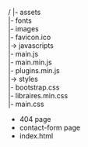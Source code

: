 /
|- assets <br>
  |- fonts<br>
  |- images<br>
  |- favicon.ico<br>
|-> javascripts<br>
  |- main.js<br>
  |- main.min.js<br>
  |- plugins.min.js	<br>
|-> styles<br>
  |- bootstrap.css<br>
  |- libraires.min.css<br>
  |- main.css<br>
- 404 page
- contact-form page
- index.html


